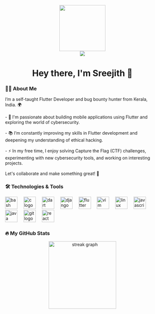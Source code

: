 <div align="center"> <img height="150" src="https://i.pinimg.com/originals/e8/f4/53/e8f453469a3ec97ecd354df465d73913.gif" /> </div>
<div align="center"> <img src="https://visitor-badge.laobi.icu/badge?page_id=0xsreejith.0xsreejith&" /> </div>
<h1 align="center">Hey there, I'm Sreejith 👋</h1>
<h3 align="left">👨‍💻 About Me</h3>
<p align="left"> I’m a self-taught Flutter Developer and bug bounty hunter from Kerala, India. 🌍<br><br> - 🔭 I'm passionate about building mobile applications using Flutter and exploring the world of cybersecurity.<br><br> - 📚 I’m constantly improving my skills in Flutter development and deepening my understanding of ethical hacking.<br><br> - ⚡ In my free time, I enjoy solving Capture the Flag (CTF) challenges, experimenting with new cybersecurity tools, and working on interesting projects.<br><br> Let's collaborate and make something great! 🚀 </p>
<h3 align="left">🛠 Technologies & Tools</h3>
<div align="left"> <img src="https://cdn.jsdelivr.net/gh/devicons/devicon/icons/bash/bash-original.svg" height="40" alt="bash logo" /> <img width="12" /> <img src="https://cdn.jsdelivr.net/gh/devicons/devicon/icons/c/c-original.svg" height="40" alt="c logo" /> <img width="12" /> <img src="https://cdn.jsdelivr.net/gh/devicons/devicon/icons/dart/dart-original.svg" height="40" alt="dart logo" /> <img width="12" /> <img src="https://cdn.jsdelivr.net/gh/devicons/devicon/icons/django/django-plain.svg" height="40" alt="django logo" /> <img width="12" /> <img src="https://cdn.jsdelivr.net/gh/devicons/devicon/icons/flutter/flutter-original.svg" height="40" alt="flutter logo" /> <img width="12" /> <img src="https://cdn.jsdelivr.net/gh/devicons/devicon/icons/vim/vim-original.svg" height="40" alt="vim logo" /> <img width="12" /> <img src="https://cdn.jsdelivr.net/gh/devicons/devicon/icons/linux/linux-original.svg" height="40" alt="linux logo" /> <img width="12" /> <img src="https://cdn.jsdelivr.net/gh/devicons/devicon/icons/javascript/javascript-original.svg" height="40" alt="javascript logo" /> <img width="12" /> <img src="https://cdn.jsdelivr.net/gh/devicons/devicon/icons/java/java-original.svg" height="40" alt="java logo" /> <img width="12" /> <img src="https://cdn.jsdelivr.net/gh/devicons/devicon/icons/git/git-original.svg" height="40" alt="git logo" /> <img width="12" /> <img src="https://cdn.jsdelivr.net/gh/devicons/devicon/icons/react/react-original.svg" height="40" alt="react logo" /> </div>
<h3 align="left">🔥 My GitHub Stats</h3>
<div align="center"> <img src="https://streak-stats.demolab.com?user=0xsreejith&locale=en&mode=daily&theme=dark&hide_border=false&border_radius=5&order=3" height="220" alt="streak graph" /> </div>
